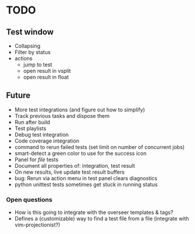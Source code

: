 # TODO

## Test window

- Collapsing
- Filter by status
- actions
  - jump to test
  - open result in vsplit
  - open result in float

## Future

- More test integrations (and figure out how to simplify)
- Track previous tasks and dispose them
- Run after build
- Test playlists
- Debug test integration
- Code coverage integration
- command to rerun failed tests (set limit on number of concurrent jobs)
- smart-detect a green color to use for the success icon
- Panel for _file_ tests
- Document all properties of: integration, test result
- On new results, live update test result buffers
- bug: Rerun via action menu in test panel clears diagnostics
- python unittest tests sometimes get stuck in running status

### Open questions

- How is this going to integrate with the overseer templates & tags?
- Defines a (customizable) way to find a test file from a file (integrate with vim-projectionist?)
